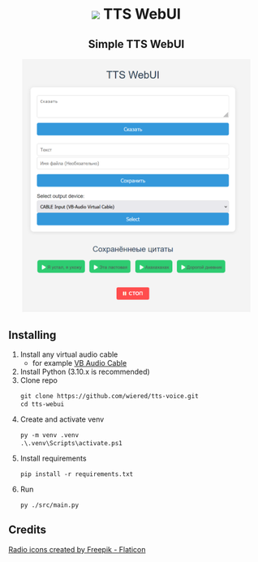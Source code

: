 ﻿<div align="center">

# <img src="./src/webui/favicon.ico" width = 32> TTS WebUI

## Simple TTS WebUI

<img src="./screenshots/image.png" width = 450>

</div>

## Installing

1. Install any virtual audio cable
    - for example [VB Audio Cable](https://vb-audio.com/Cable/)
2. Install Python (3.10.x is recommended)
3. Clone repo
    ```pwsh
    git clone https://github.com/wiered/tts-voice.git
    cd tts-webui
    ```
4. Create and activate venv
    ```pwsh
    py -m venv .venv
    .\.venv\Scripts\activate.ps1
    ```
5. Install requirements
    ```pwsh
    pip install -r requirements.txt
    ```
6. Run
    ```pwsh
    py ./src/main.py
    ```

## Credits

<a href="https://www.flaticon.com/free-icons/radio" title="radio icons">Radio icons created by Freepik - Flaticon</a>